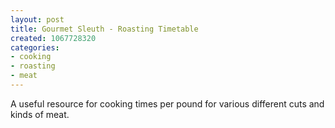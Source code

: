 ```yaml
--- 
layout: post
title: Gourmet Sleuth - Roasting Timetable
created: 1067728320
categories: 
- cooking
- roasting
- meat
---
```

A useful resource for cooking times per pound for various different cuts and kinds of meat.
